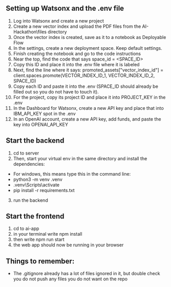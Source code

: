 ## Setting up Watsonx and the .env file
1. Log into Watsonx and create a new project
2. Create a new vector index and upload the PDF files from the AI-Hackathon\files directory
3. Once the vector index is created, save as it to a notebook as Deployable Flow
4. In the settings, create a new deployment space. Keep default settings.
5. Finish creating the notebook and go to the code instructions
6. Near the top, find the code that says space_id = <SPACE_ID>
7. Copy this ID and place it into the .env file where it is labeled
8. Next, find the line where it says: promoted_assets["vector_index_id"] = client.spaces.promote(VECTOR_INDEX_ID_1, VECTOR_INDEX_ID_2, SPACE_ID)
9. Copy each ID and paste it into the .env (SPACE_ID should already be filled out so you do not have to touch it).
10. For the project, copy its project ID and place it into PROJECT_KEY in the .env
11. In the Dashboard for Watsonx, create a new API key and place that into IBM_API_KEY spot in the .env
12. In an OpenAI account, create a new API key, add funds, and paste the key into OPENAI_API_KEY

## Start the backend
1. cd to server
2. Then, start your virtual env in the same directory and install the dependencies:
- For windows, this means type this in the command line:
- python3 -m venv .venv
- .venv\Scripts\activate
- pip install -r requirements.txt
3. run the backend

## Start the frontend
1. cd to ai-app
2. in your terminal write npm install
3. then write npm run start
4. the web app should now be running in your browser

## Things to remember:
- The .gitignore already has a lot of files ignored in it, but double check you do not push any files you do not want on the repo
